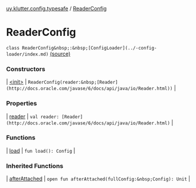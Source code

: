 [uy.klutter.config.typesafe](../index.md) / [ReaderConfig](.)


# ReaderConfig

`class ReaderConfig&nbsp;:&nbsp;[ConfigLoader](../-config-loader/index.md)` [(source)](https://github.com/kohesive/klutter/blob/master/config-typesafe-jdk6/src/main/kotlin/uy/klutter/config/typesafe/ConfigLoading.kt#L150)



### Constructors


| [&lt;init&gt;](-init-.md) | `ReaderConfig(reader:&nbsp;[Reader](http://docs.oracle.com/javase/6/docs/api/java/io/Reader.html))` |


### Properties


| [reader](reader.md) | `val reader: [Reader](http://docs.oracle.com/javase/6/docs/api/java/io/Reader.html)` |


### Functions


| [load](load.md) | `fun load(): Config` |


### Inherited Functions


| [afterAttached](../-config-loader/after-attached.md) | `open fun afterAttached(fullConfig:&nbsp;Config): Unit` |

